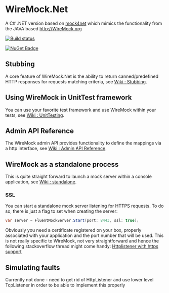 # WireMock.Net
A C# .NET version based on [mock4net](https://github.com/alexvictoor/mock4net) which mimics the functionality from the JAVA based http://WireMock.org

[![Build status](https://ci.appveyor.com/api/projects/status/b3n6q3ygbww4lyls?svg=true)](https://ci.appveyor.com/project/StefH/wiremock-net)

[![NuGet Badge](https://buildstats.info/nuget/WireMock.Net)](https://www.nuget.org/packages/WireMock.Net)

## Stubbing
A core feature of WireMock.Net is the ability to return canned/predefined HTTP responses for requests matching criteria, see [Wiki : Stubbing](https://github.com/StefH/WireMock.Net/wiki/Stubbing).

## Using WireMock in UnitTest framework
You can use your favorite test framework and use WireMock within your tests, see
[Wiki : UnitTesting](https://github.com/StefH/WireMock.Net/wiki/Using-WireMock-in-UnitTests).

## Admin API Reference
The WireMock admin API provides functionality to define the mappings via a http interface, see [Wiki : Admin API Reference](https://github.com/StefH/WireMock.Net/wiki/Admin-API-Reference).

## WireMock as a standalone process
This is quite straight forward to launch a mock server within a console application, see [Wiki : standalone](https://github.com/StefH/WireMock.Net/wiki/WireMock-as-a-standalone-process).

### SSL
You can start a standalone mock server listening for HTTPS requests. To do so, there is just a flag to set when creating the server:
```csharp
var server = FluentMockServer.Start(port: 8443, ssl: true);
```
Obviously you need a certificate registered on your box, properly associated with your application and the port number that will be used. This is not really specific to WireMock, not very straightforward and hence the following stackoverflow thread might come handy: [Httplistener with https support](http://stackoverflow.com/questions/11403333/httplistener-with-https-support)

## Simulating faults
Currently not done - need to get rid of HttpListener and use lower level TcpListener in order to be able to implement this properly
